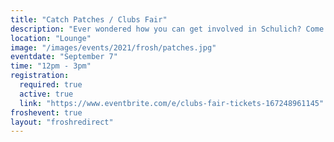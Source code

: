 ```yaml
---
title: "Catch Patches / Clubs Fair"
description: "Ever wondered how you can get involved in Schulich? Come down to the Clubs Fair in the Engg Lounge to meet all the ENGG teams and clubs. There is always something for someone!"
location: "Lounge"
image: "/images/events/2021/frosh/patches.jpg"
eventdate: "September 7"
time: "12pm - 3pm"
registration:
  required: true
  active: true
  link: "https://www.eventbrite.com/e/clubs-fair-tickets-167248961145"
froshevent: true
layout: "froshredirect"
---
```


